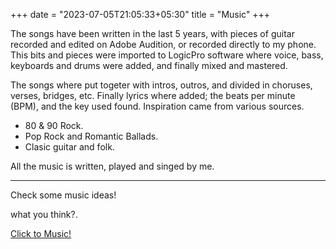+++
date = "2023-07-05T21:05:33+05:30"
title = "Music"
+++

The songs have been written in the last 5 years, with pieces of guitar recorded and edited on Adobe Audition, or recorded directly to my phone. This bits and pieces were imported to LogicPro software where voice, bass, keyboards and drums were added, and finally mixed and mastered.

The songs where put togeter with intros, outros, and divided in choruses, verses, bridges, etc. Finally lyrics where added; the beats per minute (BPM), and the key used found. Inspiration came from various sources.

* 80 & 90 Rock.
* Pop Rock and Romantic Ballads.
* Clasic guitar and folk.

All the music is written, played and singed by me.
  
---  
Check some music ideas!

what you think?.

[Click to Music!](https://animal-garden.netlify.app/cover.html)

